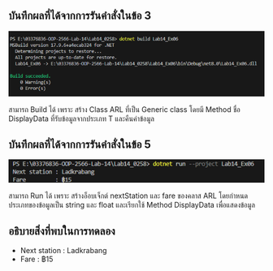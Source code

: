 ## บันทึกผลที่ได้จากการรันคำสั่งในข้อ 3

![pic](/Pictures/pic-11.png)

สามารถ Build ได้ เพราะ สร้าง Class ARL ที่เป็น Generic class โดยมี Method ชื่อ DisplayData ที่รับข้อมูลจากประเภท T และคืนค่าข้อมูล

## บันทึกผลที่ได้จากการรันคำสั่งในข้อ 5

![pic](/Pictures/pic-12.png)

สามารถ Run ได้ เพราะ สร้างอ็อบเจ็กต์ nextStation และ fare ของคลาส ARL โดยกำหนดประเภทของข้อมูลเป็น string และ float และเรียกใช้ Method DisplayData เพื่อแสดงข้อมูล

## อธิบายสิ่งที่พบในการทดลอง

- Next station : Ladkrabang   
- Fare         : ฿15